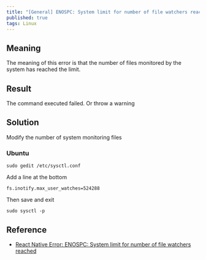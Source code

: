 ```yaml
---
title: "[General] ENOSPC: System limit for number of file watchers reached"
published: true
tags: Linux
---
```


## Meaning

The meaning of this error is that the number of files monitored by the system
has reached the limit.

## Result

The command executed failed. Or throw a warning 

## Solution

Modify the number of system monitoring files

### Ubuntu

```
sudo gedit /etc/sysctl.conf
```

Add a line at the bottom

```
fs.inotify.max_user_watches=524288
```

Then save and exit

```
sudo sysctl -p
```

## Reference

- [React Native Error: ENOSPC: System limit for number of file watchers reached](https://stackoverflow.com/questions/55763428/react-native-error-enospc-system-limit-for-number-of-file-watchers-reached/56156015#56156015)